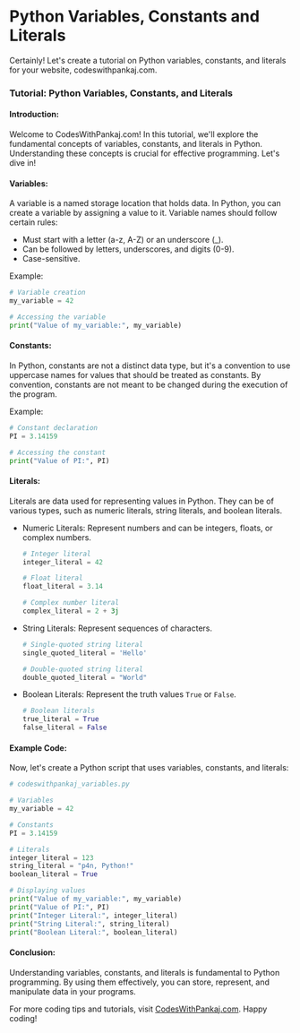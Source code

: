 # Python Variables, Constants and Literals

Certainly! Let's create a tutorial on Python variables, constants, and literals for your website, codeswithpankaj.com.

### Tutorial: Python Variables, Constants, and Literals

#### Introduction:
Welcome to CodesWithPankaj.com! In this tutorial, we'll explore the fundamental concepts of variables, constants, and literals in Python. Understanding these concepts is crucial for effective programming. Let's dive in!

#### Variables:

A variable is a named storage location that holds data. In Python, you can create a variable by assigning a value to it. Variable names should follow certain rules:

- Must start with a letter (a-z, A-Z) or an underscore (_).
- Can be followed by letters, underscores, and digits (0-9).
- Case-sensitive.

Example:
```python
# Variable creation
my_variable = 42

# Accessing the variable
print("Value of my_variable:", my_variable)
```

#### Constants:

In Python, constants are not a distinct data type, but it's a convention to use uppercase names for values that should be treated as constants. By convention, constants are not meant to be changed during the execution of the program.

Example:
```python
# Constant declaration
PI = 3.14159

# Accessing the constant
print("Value of PI:", PI)
```

#### Literals:

Literals are data used for representing values in Python. They can be of various types, such as numeric literals, string literals, and boolean literals.

- Numeric Literals: Represent numbers and can be integers, floats, or complex numbers.
  ```python
  # Integer literal
  integer_literal = 42
  
  # Float literal
  float_literal = 3.14
  
  # Complex number literal
  complex_literal = 2 + 3j
  ```

- String Literals: Represent sequences of characters.
  ```python
  # Single-quoted string literal
  single_quoted_literal = 'Hello'
  
  # Double-quoted string literal
  double_quoted_literal = "World"
  ```

- Boolean Literals: Represent the truth values `True` or `False`.
  ```python
  # Boolean literals
  true_literal = True
  false_literal = False
  ```

#### Example Code:

Now, let's create a Python script that uses variables, constants, and literals:

```python
# codeswithpankaj_variables.py

# Variables
my_variable = 42

# Constants
PI = 3.14159

# Literals
integer_literal = 123
string_literal = "p4n, Python!"
boolean_literal = True

# Displaying values
print("Value of my_variable:", my_variable)
print("Value of PI:", PI)
print("Integer Literal:", integer_literal)
print("String Literal:", string_literal)
print("Boolean Literal:", boolean_literal)
```

#### Conclusion:

Understanding variables, constants, and literals is fundamental to Python programming. By using them effectively, you can store, represent, and manipulate data in your programs.

For more coding tips and tutorials, visit [CodesWithPankaj.com](https://codeswithpankaj.com). Happy coding!
